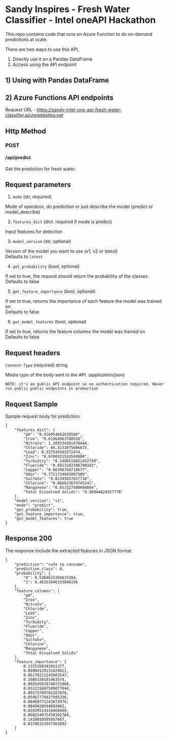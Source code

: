 # Sandy Inspires - Fresh Water Classifier - Intel oneAPI Hackathon

This repo contains code that runs on Azure Function to do on-demand predictions at scale.

There are two ways to use this API,
1) Directly use it on a Pandas DataFrame
2) Access using the API endpoint

## 1) Using with Pandas DataFrame


## 2) Azure Functions API endpoints

Request URL - https://sandy-intel-one-api-fresh-water-classifier.azurewebsites.net

## Http Method

### POST

#### /api/predict

Get the prediction for fresh water.

## Request parameters

1) `mode` (str, required)

Mode of operation, do prediction or just describe the model (predict or model_describe)

2) `features_dict` (dict. required if mode is predict) 

Input features for detection

3) `model_version` (str, optional)

Version of the model you want to use (v1, v2 or latest)<br>
Defaults to `latest`

4) `get_probability` (bool, optional)

If set to true, the request should return the probability of the classes<br>
Defaults to false

5) `get_feature_importance` (bool, optional)

If set to true, returns the importance of each feature the model was trained on<br>
Defaults to false

6) `get_model_features` (bool, optional)

If set to true, returns the feature columns the model was trained on<br>
Defaults to false

## Request headers

`Content-Type` (required) string  

Media type of the body sent to the API. (application/json)

`NOTE: it's an public API endpoint so no authentication required. Never run public public endpoints in production`

## Request Sample

Sample request body for prediction:

```
{
    "features_dict": {
        "pH": "0.916054662638588",
        "Iron": "0.61964963700558",
        "Nitrate": 1.389334381478444,
        "Chloride": 84.5131075606675,
        "Lead": 0.337545563272474,
        "Zinc": "0.9780321533559888",
        "Turbidity": "0.2486518821452759",
        "Fluoride": "0.6913182398790103",
        "Copper": "0.96396750718677",
        "Odor": "0.7721724045887509",
        "Sulfate": "0.81345037627716",
        "Chlorine": "0.966623674745241",
        "Manganese": "0.011527500694864",
        "Total Dissolved Solids": "0.36944624557778"
    },
    "model_version": "v1",
    "mode": "predict",
    "get_probability": true,
    "get_feature_importance": true,
    "get_model_features": true
}
```


## Response 200
The response include the extracted features in JSON format.

```
{
    "prediction": "safe to consume",
    "prediction_class": 0,
    "probability": {
        "0": 0.5384615384615384,
        "1": 0.46153846153846156
    },
    "feature_columns": [
        "pH",
        "Iron",
        "Nitrate",
        "Chloride",
        "Lead",
        "Zinc",
        "Turbidity",
        "Fluoride",
        "Copper",
        "Odor",
        "Sulfate",
        "Chlorine",
        "Manganese",
        "Total Dissolved Solids"
    ],
    "feature_importance": [
        0.1315288343051377,
        0.05904120131425621,
        0.06170211245003547,
        0.1086330101463574,
        0.005545970740731968,
        0.031131607589077844,
        0.09375709765287078,
        0.05967779427995336,
        0.08468771243873978,
        0.0849028544693462,
        0.03929514319469508,
        0.060234075439392784,
        0.1428010505057667,
        0.03706153547363892
    ]
}
```
